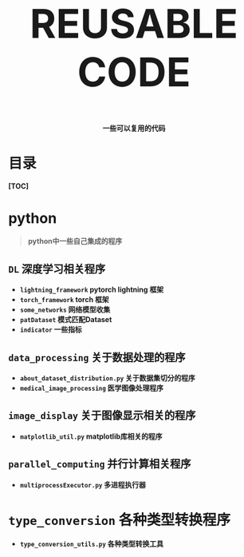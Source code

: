 <div style="width: 100%;
            text-align:center;" > 
    <div style="width: 100%; height: 100px;"></div>
    <h1 style = "font-size: 80px;">  REUSABLE CODE</h1>
    <span>
        <b>一些可以复用的代码<b>		
    </span>
</div>
<div style="page-break-after: always;"></div>

# 目录

[TOC]

<div style="page-break-after: always;"></div>

# python

> python中一些自己集成的程序

## `DL` 深度学习相关程序

* `lightning_framework` pytorch lightning 框架
* `torch_framework` torch 框架
* `some_networks` 网络模型收集
* `patDataset` 模式匹配Dataset
* `indicator` 一些指标



## `data_processing` 关于数据处理的程序

* `about_dataset_distribution.py` 关于数据集切分的程序
* `medical_image_processing` 医学图像处理程序



## `image_display` 关于图像显示相关的程序

* `matplotlib_util.py` matplotlib库相关的程序



## `parallel_computing`  并行计算相关程序

* `multiprocessExecutor.py` 多进程执行器



# `type_conversion` 各种类型转换程序

* `type_conversion_utils.py` 各种类型转换工具



